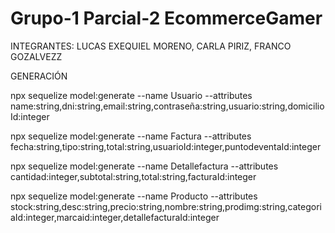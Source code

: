 # Grupo-1 Parcial-2 EcommerceGamer
INTEGRANTES: LUCAS EXEQUIEL MORENO, CARLA PIRIZ, FRANCO GOZALVEZZ


GENERACIÓN

npx sequelize model:generate --name Usuario --attributes name:string,dni:string,email:string,contraseña:string,usuario:string,domicilioId:integer

npx sequelize model:generate --name Factura --attributes fecha:string,tipo:string,total:string,usuarioId:integer,puntodeventaId:integer

npx sequelize model:generate --name Detallefactura --attributes cantidad:integer,subtotal:string,total:string,facturaId:integer

npx sequelize model:generate --name Producto --attributes stock:string,desc:string,precio:string,nombre:string,prodimg:string,categoriaId:integer,marcaid:integer,detallefacturaId:integer
